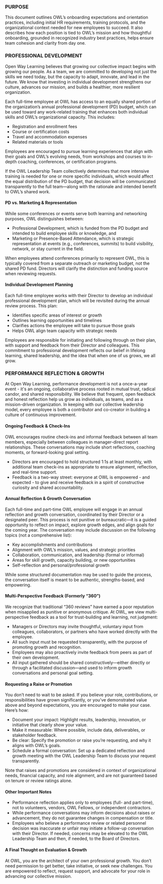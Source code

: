 ### **PURPOSE**

This document outlines OWL’s onboarding expectations and orientation practices, including initial HR requirements, training protocols, and the organizational context needed for new employees to succeed. It also describes how each position is tied to OWL’s mission and how thoughtful onboarding, grounded in recognized industry best practices, helps ensure team cohesion and clarity from day one.

### **PROFESSIONAL DEVELOPMENT**

Open Way Learning believes that growing our collective impact begins with growing our people. As a team, we are committed to developing not just the skills we need today, but the capacity to adapt, innovate, and lead in the future. We know that investing in individual development strengthens our culture, advances our mission, and builds a healthier, more resilient organization.

Each full-time employee at OWL has access to an equally shared portion of the organization’s annual professional development (PD) budget, which can be used toward any work-related training that enhances both individual skills and OWL’s organizational capacity. This includes:

* Registration and enrollment fees  
* Course or certification costs  
* Travel and accommodation expenses  
* Related materials or tools

Employees are encouraged to pursue learning experiences that align with their goals and OWL’s evolving needs, from workshops and courses to in-depth coaching, conferences, or certification programs.

If the OWL Leadership Team collectively determines that more intensive training is needed for one or more specific individuals, which would affect the equal distribution of the PD budget, that decision will be communicated transparently to the full team—along with the rationale and intended benefit to OWL’s shared work.

#### **PD vs. Marketing & Representation**

While some conferences or events serve both learning and networking purposes, OWL distinguishes between:

* Professional Development, which is funded from the PD budget and intended to build employee skills or knowledge, and  
* Marketing or Presence-Based Attendance, which is strategic representation at events (e.g., conferences, summits) to build visibility, network, or stay current in the field.

When employees attend conferences primarily to represent OWL, this is typically covered from a separate outreach or marketing budget, not the shared PD fund. Directors will clarify the distinction and funding source when reviewing requests.

#### **Individual Development Planning**

Each full-time employee works with their Director to develop an individual professional development plan, which will be revisited during the annual review process. This plan:

* Identifies specific areas of interest or growth  
* Outlines learning opportunities and timelines  
* Clarifies actions the employee will take to pursue those goals  
* Helps OWL align team capacity with strategic needs

Employees are responsible for initiating and following through on their plan, with support and feedback from their Director and colleagues. This commitment to professional development reflects our belief in lifelong learning, shared leadership, and the idea that when one of us grows, we all grow.

### **PERFORMANCE REFLECTION & GROWTH**

At Open Way Learning, performance development is not a once-a-year event \- it's an ongoing, collaborative process rooted in mutual trust, radical candor, and shared responsibility. We believe that frequent, open feedback and honest reflection help us grow as individuals, as teams, and as a mission-driven organization. In keeping with our collective leadership model, every employee is both a contributor and co-creator in building a culture of continuous improvement.

#### **Ongoing Feedback & Check-Ins**

OWL encourages routine check-ins and informal feedback between all team members, especially between colleagues in manager-direct report relationships. These conversations may include short reflections, coaching moments, or forward-looking goal setting.

* Directors are encouraged to hold structured 1:1s at least monthly, with additional team check-ins as appropriate to ensure alignment, reflection, and real-time support.  
* Feedback is a two-way street: everyone at OWL is empowered \- and expected \- to give and receive feedback in a spirit of constructive curiosity and shared accountability.

#### **Annual Reflection & Growth Conversation**

Each full-time and part-time OWL employee will engage in an annual reflection and growth conversation, coordinated by their Director or a designated peer. This process is not punitive or bureaucratic—it is a guided opportunity to reflect on impact, explore growth edges, and align goals for the coming year. The conversation may include discussion on the following topics (not a comprehensive list):

* Key accomplishments and contributions  
* Alignment with OWL’s mission, values, and strategic priorities  
* Collaboration, communication, and leadership (formal or informal)  
* Areas for skill growth, capacity building, or new opportunities  
* Self-reflection and personal/professional growth

While some structured documentation may be used to guide the process, the conversation itself is meant to be authentic, strengths-based, and empowering.

#### **Multi-Perspective Feedback (Formerly “360”)**

We recognize that traditional “360 reviews” have earned a poor reputation when misapplied as punitive or anonymous critique. At OWL, we view multi-perspective feedback as a tool for trust-building and learning, not judgment:

* Managers or Directors may invite thoughtful, voluntary input from colleagues, collaborators, or partners who have worked directly with the employee.  
* All such input must be requested transparently, with the purpose of promoting growth and recognition.  
* Employees may also proactively invite feedback from peers as part of their own development.  
* All input gathered should be shared constructively—either directly or through a facilitated discussion—and used to inform growth conversations and personal goal setting.

#### **Requesting a Raise or Promotion**

You don’t need to wait to be asked. If you believe your role, contributions, or responsibilities have grown significantly, or you’ve demonstrated value above and beyond expectations, you are encouraged to make your case. Here’s how:

* Document your impact: Highlight results, leadership, innovation, or initiative that clearly show your value.  
* Make it measurable: Where possible, include data, deliverables, or stakeholder feedback.  
* Be clear: Specify the promotion or raise you’re requesting, and why it aligns with OWL’s goals.  
* Schedule a formal conversation: Set up a dedicated reflection and growth meeting with the OWL Leadership Team to discuss your request transparently.

Note that raises and promotions are considered in context of organizational needs, financial capacity, and role alignment, and are not guaranteed based on tenure or review ratings alone.

#### **Other Important Notes**

* Performance reflection applies only to employees (full- and part-time), not to volunteers, vendors, OWL Fellows, or independent contractors.  
* While performance conversations may inform decisions about raises or advancement, they do not guarantee changes in compensation or title.  
* Employees who believe a performance review or related personnel decision was inaccurate or unfair may initiate a follow-up conversation with their Director. If needed, concerns may be elevated to the OWL Leadership Team and then, if needed, to the Board of Directors.

#### **A Final Thought on Evaluation & Growth**

At OWL, you are the architect of your own professional growth. You don’t need permission to get better, take initiative, or seek new challenges. You are empowered to reflect, request support, and advocate for your role in advancing our collective mission.

